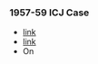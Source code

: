 ### 1957-59 ICJ Case
- [link](http://www.icj-cij.org/files/case-related/35/9135.pdf)
- [link](https://www.icj-cij.org/files/case-related/35/035-19590526-JUD-01-00-EN.pdf)
- On    
